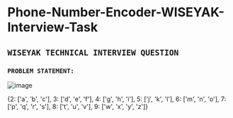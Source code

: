 # Phone-Number-Encoder-WISEYAK-Interview-Task

## `WISEYAK TECHNICAL INTERVIEW QUESTION`
 
### `PROBLEM STATEMENT:`

![image](https://user-images.githubusercontent.com/52848973/201769237-de8b5140-8155-4412-bd5b-537b47535d4b.png)



{2: ['a', 'b', 'c'], 3: ['d', 'e', 'f'], 4: ['g', 'h', 'i'], 5: ['j', 'k', 'l'], 6: ['m', 'n', 'o'], 7: ['p', 'q', 'r', 's'], 8: ['t', 'u', 'v'], 9: ['w', 'x', 'y', 'z']}
